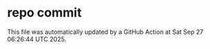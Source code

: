 # repo commit

This file was automatically updated by a GitHub Action at Sat Sep 27 06:26:44 UTC 2025.
